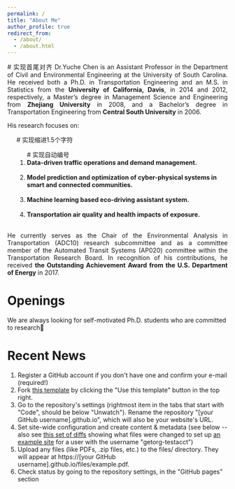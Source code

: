 ```yaml
---
permalink: /
title: "About Me"
author_profile: true
redirect_from: 
  - /about/
  - /about.html
---
```

<div style="text-align: justify"> # 实现首尾对齐
Dr.Yuche Chen is an Assistant Professor in the Department of Civil and Environmental Engineering at the University of South Carolina. He received both a Ph.D. in Transportation Engineering and an M.S. in Statistics from the <b>University of California, Davis</b>, in 2014 and 2012, respectively, a Master’s degree in Management Science and Engineering from <b>Zhejiang University</b> in 2008, and a Bachelor’s degree in Transportation Engineering from <b>Central South University</b> in 2006.<br>
</div>

His research focuses on: <br>
<div style="padding-left: 1.5em;">  # 实现缩进1.5个字符
  <ol>  # 实现自动编号
    <li><b> Data-driven traffic operations and demand management.</b></li><br>
    <li><b> Model prediction and optimization of cyber-physical systems in smart and connected communities.</b></li><br>
    <li><b> Machine learning based eco-driving assistant system.</b></li><br>
    <li><b> Transportation air quality and health impacts of exposure.</b></li><br>
  </ol>
</div>
<div style="text-align: justify">
He currently serves as the Chair of the Environmental Analysis in Transportation (ADC10) research subcommittee and as a committee member of the Automated Transit Systems (AP020) committee within the Transportation Research Board. In recognition of his contributions, he received <b>the Outstanding Achievement Award from the U.S. Department of Energy</b> in 2017.<br>
</div>

Openings
======
We are always looking for self-motivated Ph.D. students who are committed to research🎉

Recent News
======
1. Register a GitHub account if you don't have one and confirm your e-mail (required!)
1. Fork [this template](https://github.com/academicpages/academicpages.github.io) by clicking the "Use this template" button in the top right. 
1. Go to the repository's settings (rightmost item in the tabs that start with "Code", should be below "Unwatch"). Rename the repository "[your GitHub username].github.io", which will also be your website's URL.
1. Set site-wide configuration and create content & metadata (see below -- also see [this set of diffs](http://archive.is/3TPas) showing what files were changed to set up [an example site](https://getorg-testacct.github.io) for a user with the username "getorg-testacct")
1. Upload any files (like PDFs, .zip files, etc.) to the files/ directory. They will appear at https://[your GitHub username].github.io/files/example.pdf.  
1. Check status by going to the repository settings, in the "GitHub pages" section
